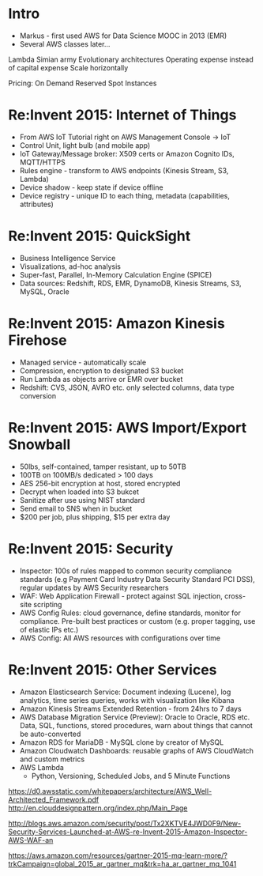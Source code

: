 # Intro
* Markus - first used AWS for Data Science MOOC in 2013 (EMR)
* Several AWS classes later...

Lambda
Simian army
Evolutionary architectures
Operating expense instead of capital expense
Scale horizontally

Pricing:
On Demand
Reserved
Spot Instances


# Re:Invent 2015: Internet of Things

* From AWS IoT Tutorial right on AWS Management Console -> IoT
* Control Unit, light bulb (and mobile app)
* IoT Gateway/Message broker: X509 certs or Amazon Cognito IDs, MQTT/HTTPS
* Rules engine - transform to AWS endpoints (Kinesis Stream, S3, Lambda)
* Device shadow - keep state if device offline
* Device registry - unique ID to each thing, metadata (capabilities, attributes)

# Re:Invent 2015: QuickSight

* Business Intelligence Service
* Visualizations, ad-hoc analysis
* Super-fast, Parallel, In-Memory Calculation Engine (SPICE)
* Data sources: Redshift, RDS, EMR, DynamoDB, Kinesis Streams, S3, MySQL, Oracle

# Re:Invent 2015: Amazon Kinesis Firehose

* Managed service - automatically scale
* Compression, encryption to designated S3 bucket
* Run Lambda as objects arrive or EMR over bucket
* Redshift: CVS, JSON, AVRO etc. only selected columns, data type conversion

# Re:Invent 2015: AWS Import/Export Snowball
* 50lbs, self-contained, tamper resistant, up to 50TB
* 100TB on 100MB/s dedicated > 100 days
* AES 256-bit encryption at host, stored encrypted
* Decrypt when loaded into S3 bukcet
* Sanitize after use using NIST standard
* Send email to SNS when in bucket
* $200 per job, plus shipping, $15 per extra day

# Re:Invent 2015: Security
* Inspector: 100s of rules mapped to common security compliance standards (e.g
  Payment Card Industry Data Security Standard PCI DSS), regular updates by AWS
  Security researchers
* WAF: Web Application Firewall - protect against SQL injection, cross-site scripting
* AWS Config Rules: cloud governance, define standards, monitor for compliance.
Pre-built best practices or custom (e.g. proper tagging, use of elastic IPs etc.)
* AWS Config: All AWS resources with configurations over time

# Re:Invent 2015: Other Services

* Amazon Elasticsearch Service: Document indexing (Lucene), log analytics, time series
queries, works with visualization like Kibana
* Amazon Kinesis Streams Extended Retention - from 24hrs to 7 days
* AWS Database Migration Service (Preview): Oracle to Oracle, RDS etc. Data, SQL,
functions, stored procedures, warn about things that cannot be auto-converted
* Amazon RDS for MariaDB - MySQL clone by creator of MySQL
* Amazon Cloudwatch Dashboards: reusable graphs of AWS CloudWatch and custom metrics
* AWS Lambda
    * Python, Versioning, Scheduled Jobs, and 5 Minute Functions


https://d0.awsstatic.com/whitepapers/architecture/AWS_Well-Architected_Framework.pdf
http://en.clouddesignpattern.org/index.php/Main_Page

http://blogs.aws.amazon.com/security/post/Tx2XKTVE4JWD0F9/New-Security-Services-Launched-at-AWS-re-Invent-2015-Amazon-Inspector-AWS-WAF-an

https://aws.amazon.com/resources/gartner-2015-mq-learn-more/?trkCampaign=global_2015_ar_gartner_mq&trk=ha_ar_gartner_mq_1041
